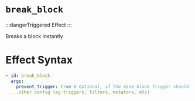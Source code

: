 # `break_block`
:::dangerTriggered Effect
:::

Breaks a block instantly

# Effect Syntax
```yaml
- id: break_block
  args:
    prevent_trigger: true # Optional, if the mine_block trigger should not be called from this
  ...other config (eg triggers, filters, mutators, etc)
```
